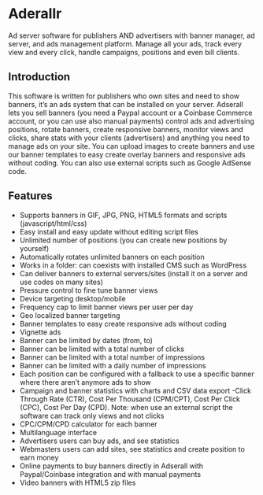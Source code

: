 # Aderallr
Ad server software for publishers AND advertisers with banner manager, ad server, and ads management platform. Manage all your ads, track every view and every click, handle campaigns, positions and even bill clients.

## Introduction
This software is written for publishers who own sites and need to show banners, it’s an ads system that can be installed on your server. Adserall lets you sell banners (you need a Paypal account or a Coinbase Commerce account, or you can use also manual payments) control ads and advertising positions, rotate banners, create responsive banners, monitor views and clicks, share stats with your clients (advertisers) and anything you need to manage ads on your site. You can upload images to create banners and use our banner templates to easy create overlay banners and responsive ads without coding. You can also use external scripts such as Google AdSense code.

## Features 
- Supports banners in GIF, JPG, PNG, HTML5 formats and scripts (javascript/html/css)
- Easy install and easy update without editing script files
- Unlimited number of positions (you can create new positions by yourself)
- Automatically rotates unlimited banners on each position
- Works in a folder: can coexists with installed CMS such as WordPress
- Can deliver banners to external servers/sites (install it on a server and use codes on many sites)
- Pressure control to fine tune banner views
- Device targeting desktop/mobile
- Frequency cap to limit banner views per user per day
- Geo localized banner targeting
- Banner templates to easy create responsive ads without coding
- Vignette ads
- Banner can be limited by dates (from, to)
- Banner can be limited with a total number of clicks
- Banner can be limited with a total number of impressions
- Banner can be limited with a daily number of impressions
- Each position can be configured with a fallback to use a specific banner where there aren’t anymore ads to show
- Campaign and banner statistics with charts and CSV data export
-Click Through Rate (CTR), Cost Per Thousand (CPM/CPT), Cost Per Click (CPC), Cost Per Day (CPD). Note: when use an external script the software can track only views and not clicks
- CPC/CPM/CPD calculator for each banner
- Multilanguage interface
- Advertisers users can buy ads, and see statistics
- Webmasters users can add sites, see statistics and create position to earn money
- Online payments to buy banners directly in Adserall with Paypal/Coinbase integration and with manual payments
- Video banners with HTML5 zip files
